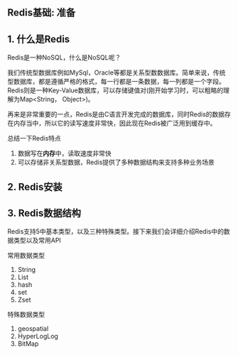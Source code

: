 ## Redis基础: 准备



## 1.	什么是Redis

Redis是一种NoSQL，什么是NoSQL呢？

我们传统型数据库例如MySql，Oracle等都是关系型数数据库。简单来说，传统型数据库，都是遵循严格的格式，每一行都是一条数据，每一列都是一个字段。Redis则是一种Key-Value数据库，可以存储键值对(刚开始学习时，可以粗略的理解为Map<String， Object>)。

再来是非常重要的一点，Redis是由C语言开发完成的数据库，同时Redis的数据存在内存当中，所以它的读写速度非常快，因此现在Redis被广泛用到缓存中。

总结一下Redis特点

1. 数据写在**内存**中，读取速度非常快
2. 可以存储非关系型数据，Redis提供了多种数据结构来支持多种业务场景



## 2.	Redis安装



## 3.	Redis数据结构

Redis支持5中基本类型，以及三种特殊类型。接下来我们会详细介绍Redis中的数据类型以及常用API

常用数据类型

1. String
2. List
3. hash
4. set
5. Zset

特殊数据类型

1. geospatial
2. HyperLogLog
3. BitMap

